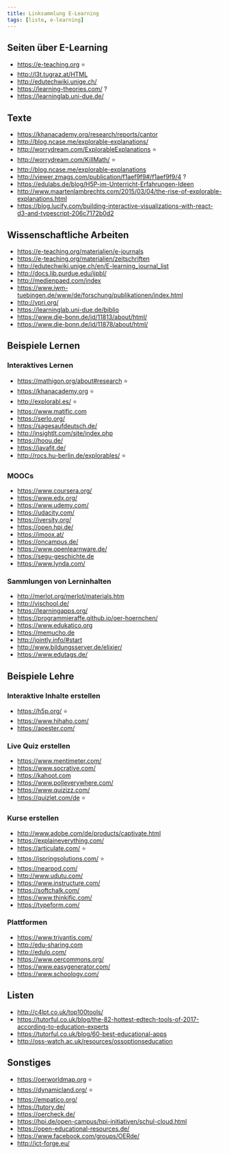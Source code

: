 ```yaml
---
title: Linksammlung E-Learning
tags: [liste, e-learning]
---
```


## Seiten über E-Learning

-   <https://e-teaching.org> :star:
-   <http://l3t.tugraz.at/HTML>
-   <http://edutechwiki.unige.ch/>
-   <https://learning-theories.com/> ?
-   <https://learninglab.uni-due.de/>

## Texte

-   <https://khanacademy.org/research/reports/cantor>
-   <http://blog.ncase.me/explorable-explanations/>
-   <http://worrydream.com/ExplorableExplanations> :star:
-   <http://worrydream.com/KillMath/> :star:
-   <http://blog.ncase.me/explorable-explanations>
-   <http://viewer.zmags.com/publication/f1aef9f9#/f1aef9f9/4> ?
-   <https://edulabs.de/blog/H5P-im-Unterricht-Erfahrungen-Ideen>
-   <http://www.maartenlambrechts.com/2015/03/04/the-rise-of-explorable-explanations.html>
-   <https://blog.lucify.com/building-interactive-visualizations-with-react-d3-and-typescript-206c7172b0d2>

## Wissenschaftliche Arbeiten

-   <https://e-teaching.org/materialien/e-journals>
-   <https://e-teaching.org/materialien/zeitschriften>
-   <http://edutechwiki.unige.ch/en/E-learning_journal_list>
-   <http://docs.lib.purdue.edu/ijpbl/>
-   <http://medienpaed.com/index>
-   <https://www.iwm-tuebingen.de/www/de/forschung/publikationen/index.html>
-   <http://vpri.org/>
-   <https://learninglab.uni-due.de/biblio>
-   <https://www.die-bonn.de/id/11813/about/html/>
-   <https://www.die-bonn.de/id/11878/about/html/>

## Beispiele Lernen

### Interaktives Lernen

-   <https://mathigon.org/about#research> :star:
-   <https://khanacademy.org> :star:
-   <http://explorabl.es/> :star:
-   <https://www.matific.com>
-   <https://serlo.org/>
-   <https://sagesaufdeutsch.de/>
-   <http://insightlt.com/site/index.php>
-   <https://hoou.de/>
-   <https://javafit.de/>
-   <http://rocs.hu-berlin.de/explorables/> :star:

### MOOCs

-   <https://www.coursera.org/>
-   <https://www.edx.org/>
-   <https://www.udemy.com/>
-   <https://udacity.com/>
-   <https://iversity.org/>
-   <https://open.hpi.de/>
-   <https://imoox.at/>
-   <https://oncampus.de/>
-   <https://www.openlearnware.de/>
-   <https://segu-geschichte.de>
-   <https://www.lynda.com/>

### Sammlungen von Lerninhalten

-   <http://merlot.org/merlot/materials.htm>
-   <http://vischool.de/>
-   <https://learningapps.org/>
-   <https://programmieraffe.github.io/oer-hoernchen/>
-   <https://www.edukatico.org>
-   <https://memucho.de>
-   <http://jointly.info/#start>
-   <http://www.bildungsserver.de/elixier/>
-   <https://www.edutags.de/>

## Beispiele Lehre

### Interaktive Inhalte erstellen

-   <https://h5p.org/> :star:
-   <https://www.hihaho.com/>
-   <https://apester.com/>

### Live Quiz erstellen

-   <https://www.mentimeter.com/>
-   <https://www.socrative.com/>
-   <https://kahoot.com>
-   <https://www.polleverywhere.com/>
-   <https://www.quizizz.com/>
-   <https://quizlet.com/de> :star:

### Kurse erstellen

-   <http://www.adobe.com/de/products/captivate.html>
-   <https://explaineverything.com/>
-   <https://articulate.com/> :star:
-   <https://ispringsolutions.com/> :star:
-   <https://nearpod.com/>
-   <http://www.udutu.com/>
-   <https://www.instructure.com/>
-   <https://softchalk.com/>
-   <https://www.thinkific.com/>
-   <https://typeform.com/>

### Plattformen

-   <https://www.trivantis.com/>
-   <http://edu-sharing.com>
-   <http://edulo.com/>
-   <https://www.oercommons.org/>
-   <https://www.easygenerator.com/>
-   <https://www.schoology.com/>

## Listen

-   <http://c4lpt.co.uk/top100tools/>
-   <https://tutorful.co.uk/blog/the-82-hottest-edtech-tools-of-2017-according-to-education-experts>
-   <https://tutorful.co.uk/blog/60-best-educational-apps>
-   <http://oss-watch.ac.uk/resources/ossoptionseducation>

## Sonstiges

-   <https://oerworldmap.org> :star:
-   <https://dynamicland.org/> :star:
-   <https://empatico.org/>
-   <https://tutory.de/>
-   <https://oercheck.de/>
-   <https://hpi.de/open-campus/hpi-initiativen/schul-cloud.html>
-   <https://open-educational-resources.de/>
-   <https://www.facebook.com/groups/OERde/>
-   <http://ict-forge.eu/>
